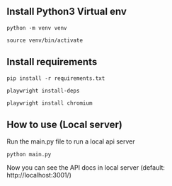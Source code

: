 
## Install Python3 Virtual env

    python -m venv venv

    source venv/bin/activate

## Install requirements

    pip install -r requirements.txt

    playwright install-deps

    playwright install chromium

## How to use (Local server)
Run the main.py file to run a local api server

    python main.py

Now you can see the API docs in local server (default: http://localhost:3001/)
    
